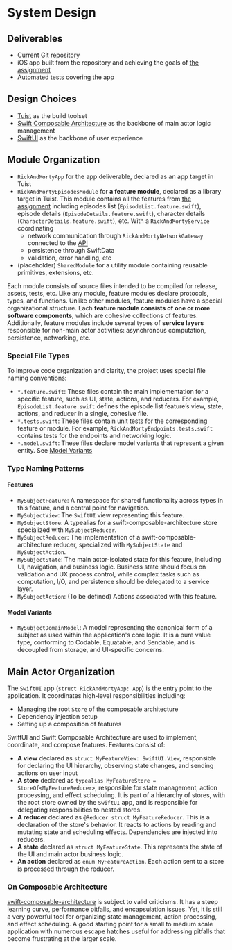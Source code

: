 # System Design

## Deliverables

- Current Git repository
- iOS app built from the repository and achieving the goals of [the assignment](./assignment.md)
- Automated tests covering the app

## Design Choices

- [Tuist](https://tuist.dev) as the build toolset
- [Swift Composable Architecture](https://github.com/pointfreeco/swift-composable-architecture) as the backbone of main actor logic management
- [SwiftUI](https://developer.apple.com/swiftui/) as the backbone of user experience

## Module Organization

- `RickAndMortyApp` for the app deliverable, declared as an app target in Tuist
- `RickAndMortyEpisodesModule` for **a feature module**, declared as a library target in Tuist. This module contains all the features from [the assignment](./assignment.md) including episodes list (`EpisodeList.feature.swift`), episode details (`EpisodeDetails.feature.swift`), character details (`CharacterDetails.feature.swift`), etc. With a `RickAndMortyService` coordinating
    - network communication through `RickAndMortyNetworkGateway` connected to the [API](https://rickandmortyapi.com/documentation/#rest)
    - persistence through SwiftData
    - validation, error handling, etc
- (placeholder) `SharedModule` for a utility module containing reusable primitives, extensions, etc.

Each module consists of source files intended to be compiled for release, assets, tests, etc.
Like any module, feature modules declare protocols, types, and functions. Unlike other modules, feature modules have a special organizational structure.
Each **feature module consists of one or more software components**, which are cohesive collections of features.
Additionally, feature modules include several types of **service layers** responsible for non-main actor activities: asynchronous computation, persistence, networking, etc.

### Special File Types

To improve code organization and clarity, the project uses special file naming conventions:

- `*.feature.swift`: These files contain the main implementation for a specific feature, such as UI, state, actions, and reducers. For example, `EpisodeList.feature.swift` defines the episode list feature’s view, state, actions, and reducer in a single, cohesive file.
- `*.tests.swift`: These files contain unit tests for the corresponding feature or module. For example, `RickAndMortyEndpoints.tests.swift` contains tests for the endpoints and networking logic.
- `*.model.swift`: These files declare model variants that represent a given entity. See [Model Variants](#model-variants)

### Type Naming Patterns

#### Features
- `MySubjectFeature`: A namespace for shared functionality across types in this feature, and a central point for navigation.
- `MySubjectView`: The `SwiftUI` view representing this feature.
- `MySubjectStore`: A typealias for a swift-composable-architecture store specialized with `MySubjectReducer`.
- `MySubjectReducer`: The implementation of a swift-composable-architecture reducer, specialized with `MySubjectState` and `MySubjectAction`.
- `MySubjectState`: The main actor-isolated state for this feature, including UI, navigation, and business logic. Business state should focus on validation and UX process control, while complex tasks such as computation, I/O, and persistence should be delegated to a service layer.
- `MySubjectAction`: (To be defined) Actions associated with this feature.

#### Model Variants
- `MySubjectDomainModel`: A model representing the canonical form of a subject as used within the application's core logic. It is a pure value type, conforming to Codable, Equatable, and Sendable, and is decoupled from storage, and UI-specific concerns.

## Main Actor Organization

The `SwiftUI` app (`struct RickAndMortyApp: App`) is the entry point to the application. It coordinates high-level responsibilities including:
- Managing the root `Store` of the composable architecture
- Dependency injection setup
- Setting up a composition of features

 SwiftUI and Swift Composable Architecture are used to implement, coordinate, and compose features.
Features consist of:
- **A view** declared as `struct MyFeatureView: SwiftUI.View`, responsible for declaring the UI hierarchy, observing state changes, and sending actions on user input
- **A store** declared as `typealias MyFeatureStore = StoreOf<MyFeatureReducer>`, responsible for state management, action processing, and effect scheduling. It is part of a hierarchy of stores, with the root store owned by the `SwiftUI` app, and is responsible for delegating responsibilities to nested stores.
- **A reducer** declared as `@Reducer struct MyFeatureReducer`. This is a declaration of the store's behavior. It reacts to actions by reading and mutating state and scheduling effects. Dependencies are injected into reducers.
- **A state** declared as `struct MyFeatureState`. This represents the state of the UI and main actor business logic.
- **An action** declared as `enum MyFeatureAction`. Each action sent to a store is processed through the reducer.

### On Composable Architecture
[swift-composable-architecture](https://github.com/pointfreeco/swift-composable-architecture) is subject to valid criticisms.
It has a steep learning curve, performance pitfalls, and encapsulation issues. Yet, it is still a very powerful tool for organizing state management, action processing, and effect scheduling. A good starting point for a small to medium scale application with numerous escape hatches useful for addressing pitfalls that become frustrating at the larger scale.
